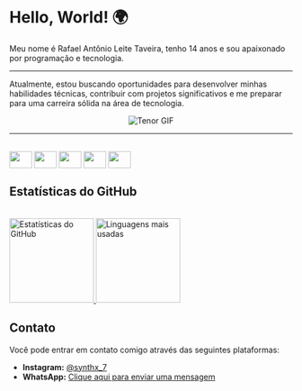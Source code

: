 # Hello, World! 🌍

Meu nome é Rafael Antônio Leite Taveira, tenho 14 anos e sou apaixonado por programação e tecnologia.

---

Atualmente, estou buscando oportunidades para desenvolver minhas habilidades técnicas, contribuir com projetos significativos e me preparar para uma carreira sólida na área de tecnologia.

<div style="text-align: center;">
  <img src="https://c.tenor.com/BdOHYc9fC9EAAAAd/tenor.gif" alt="Tenor GIF">
</div>

---

<div style="display: inline_block"><br>
  <img align="center" height="30" width="40" src="https://pics.freeicons.io/uploads/icons/png/12785093741551942290-512.png" width="40">
  <img align="center" height="30" width="40" src="https://pics.freeicons.io/uploads/icons/png/21088442871540553614-512.png" width="40">
  <img align="center" height="30" width="40" src="https://pics.freeicons.io/uploads/icons/png/3500035511551941187-512.png" width="40">
  <img align="center" height="30" width="40" src="https://pics.freeicons.io/uploads/icons/png/8804286661557996995-512.png" width="40">
  <img align="center" height="30" width="40" src="https://pics.freeicons.io/uploads/icons/png/632690741557997006-512.png" width="40">
</div>

## Estatísticas do GitHub

<div style="display: inline_block"><br>
  <a href="https://github.com/SynthX7">
    <img height="150em" src="https://github-readme-stats.vercel.app/api?username=synthx7&show_icons=true&theme=dark" alt="Estatísticas do GitHub">
    <img height="150em" src="https://github-readme-stats.vercel.app/api/top-langs/?username=synthx7&layout=compact&theme=dark" alt="Linguagens mais usadas">
  </a>
</div>

## Contato

Você pode entrar em contato comigo através das seguintes plataformas:

- **Instagram:** [@synthx_7](https://www.instagram.com/synthx_7/)
- **WhatsApp:** [Clique aqui para enviar uma mensagem](https://api.whatsapp.com/send?phone=5516994620899)
